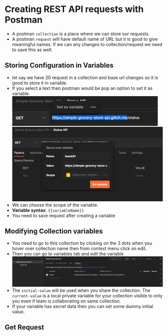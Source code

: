 # Creating REST API requests with Postman
* A postman `collection` is a place where we can store our requests. 
* A postman `request` will have default name of URL but it is good to give meaningful names. If we can any changes to collection/request we need to save this as well. 

## Storing Configuration in Variables
* let say we have 20 request in a collection and base url changes so it is good to store it in variable. 
* If you select a text then postman would be pop an option to set it as variable.
![variable](./img/variable-1.png)
![variable](./img/variable-2.png)
* We can choose the scope of the variable. 
* **Variable syntax**: `{{variableName}}`
* You need to save request after creating a variable

## Modifying Collection variables
* You need to go to this collection by clicking on the 3 dots when you hover over collection name then from context menu click on edit. 
* Then you can go to variables tab and edit the variable
![variable](./img/variable-3.png)
* The `initial-value` will be used when you share the collection. The `current-value` is a local private variable for your collection visible to only you even if team is collaborating on same collection. 
* If your variable has secret data then you can set some dummy initial value.

## Get Request